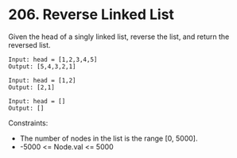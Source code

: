 # 206. Reverse Linked List

Given the head of a singly linked list, reverse the list, and return the reversed list.

```text
Input: head = [1,2,3,4,5]
Output: [5,4,3,2,1]

Input: head = [1,2]
Output: [2,1]

Input: head = []
Output: []
```

Constraints:

- The number of nodes in the list is the range [0, 5000].
- -5000 <= Node.val <= 5000